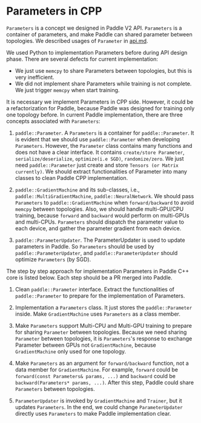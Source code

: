 # Parameters in CPP

`Parameters` is a concept we designed in Paddle V2 API. `Parameters` is a container of parameters, and make Paddle can shared parameter between topologies. We described usages of `Parameter` in [api.md](./api.md).

We used Python to implementation Parameters before during API design phase. There are several defects for current implementation:
* We just use `memcpy` to share Parameters between topologies, but this is very inefficient. 
* We did not implement share Parameters while training is not complete. We just trigger `memcpy` when start training.

It is necessary we implement Parameters in CPP side. However, it could be a refactorization for Paddle, because Paddle was designed for training only one topology before. In current Paddle implementation, there are three concepts associated with `Parameters`:

1. `paddle::Parameter`. A `Parameters` is a container for `paddle::Parameter`. It is evident that we should use `paddle::Parameter` when developing `Parameters`. However, the `Parameter` class contains many functions and does not have a clear interface. It contains `create/store Parameter`, `serialize/deserialize`, `optimize(i.e SGD)`, `randomize/zero`. We just need `paddle::Parameter` just create and store `Tensors (or Matrix currently)`.  We should extract functionalities of Parameter into many classes to clean Paddle CPP implementation.
2. `paddle::GradientMachine` and its sub-classes, i.e., `paddle::MultiGradientMachine`, `paddle::NeuralNetwork`. We should pass `Parameters` to `paddle::GradientMachine` when `forward/backward` to avoid `memcpy` between topologies. Also, we should handle multi-GPU/CPU training, because `forward` and `backward` would perform on multi-GPUs and multi-CPUs. `Parameters` should dispatch the parameter value to each device, and gather the parameter gradient from each device.

3. `paddle::ParameterUpdater`. The ParameterUpdater is used to update parameters in Paddle. So `Parameters` should be used by `paddle::ParameterUpdater`, and `paddle::ParameterUpdater` should optimize `Parameters` (by SGD).


The step by step approach for implementation Parameters in Paddle C++ core is listed below. Each step should be a PR merged into Paddle.

1. Clean `paddle::Parameter` interface. Extract the functionalities of `paddle::Parameter` to prepare for the implementation of Parameters.

2. Implementation a `Parameters` class. It just stores the `paddle::Parameter` inside. Make `GradientMachine` uses `Parameters` as a class member.

3. Make `Parameters` support Multi-CPU and Multi-GPU training to prepare for sharing `Parameter` between topologies.  Because we need sharing `Parameter` between topologies, it is `Parameters`'s response to exchange Parameter between GPUs not `GradientMachine`, because `GradientMachine` only used for one topology.

4. Make `Parameters` as an argument for `forward/backward` function, not a data member for `GradientMachine`. For example, `forward` could be `forward(const Parameters& params, ...)` and `backward` could be `backward(Parameters* params, ...)`. After this step, Paddle could share `Parameters` between topologies.

5. `ParameterUpdater` is invoked by `GradientMachine` and `Trainer`, but it updates `Parameters`. In the end, we could change `ParameterUpdater` directly uses `Parameters` to make Paddle implementation clear.
